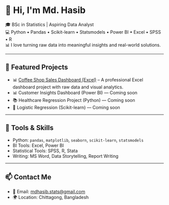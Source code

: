 # 👋 Hi, I'm Md. Hasib

🎓 BSc in Statistics | Aspiring Data Analyst  
💻 Python • Pandas • Scikit-learn • Statsmodels • Power BI • Excel • SPSS • R  
📊 I love turning raw data into meaningful insights and real-world solutions.

---

## 🚀 Featured Projects

- 📊 [Coffee Shop Sales Dashboard (Excel)](https://github.com/mdhasibstats/coffee-shop-dashboard) – A professional Excel dashboard project with raw data and visual analytics.  
- 📊 Customer Insights Dashboard (Power BI) — Coming soon  
- 📚 Healthcare Regression Project (Python) — Coming soon  
- 🧪 Logistic Regression (Scikit-learn) — Coming soon  

---

## 🧠 Tools & Skills

- Python: `pandas`, `matplotlib`, `seaborn`, `scikit-learn`, `statsmodels`
- BI Tools: Excel, Power BI
- Statistical Tools: SPSS, R, Stata
- Writing: MS Word, Data Storytelling, Report Writing

---

## 📫 Contact Me

- 📧 Email: mdhasib.stats@gmail.com  
- 🌍 Location: Chittagong, Bangladesh  


<!--
**mdhasibstats/mdhasibstats** is a ✨ _special_ ✨ repository because its `README.md` (this file) appears on your GitHub profile.

Here are some ideas to get you started:

- 🔭 I’m currently working on ...
- 🌱 I’m currently learning ...
- 👯 I’m looking to collaborate on ...
- 🤔 I’m looking for help with ...
- 💬 Ask me about ...
- 📫 How to reach me: ...
- 😄 Pronouns: ...
- ⚡ Fun fact: ...
-->
